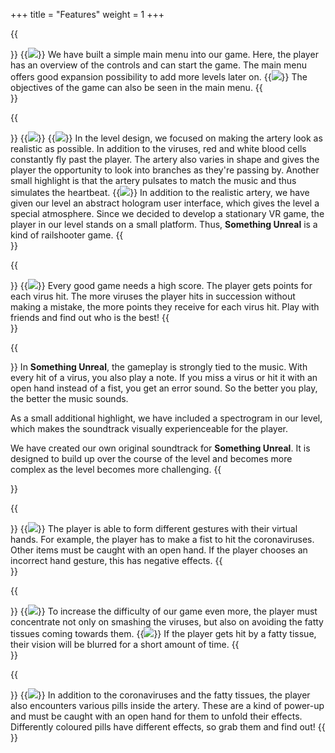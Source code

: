+++
title = "Features"
weight = 1
+++

{{<section title="Main Menu">}}
{{<image src="main_menu.jpg" caption="Main Menu">}}
We have built a simple main menu into our game. Here, the player has an overview of the controls and can start the game. The main menu offers good expansion possibility to add more levels later on.
{{<image src="objectives.jpg" caption="Objectives">}}
The objectives of the game can also be seen in the main menu.
{{</section>}}

{{<section title="The Level">}}
{{<image src="level1.jpg" caption="Player travels through an artery">}}
{{<image src="level3.jpg" caption="Virus turns green when reachable to get hit">}}
In the level design, we focused on making the artery look as realistic as possible. In addition to the viruses, red and white blood cells constantly fly past the player. The artery also varies in shape and gives the player the opportunity to look into branches as they're passing by. Another small highlight is that the artery pulsates to match the music and thus simulates the heartbeat.
{{<image src="level2.jpg" caption="Abstract hologram user interface">}}
In addition to the realistic artery, we have given our level an abstract hologram user interface, which gives the level a special atmosphere.
Since we decided to develop a stationary VR game, the player in our level stands on a small platform. Thus, <strong>Something Unreal</strong> is a kind of railshooter game.
{{</section>}}

{{<section title="High score">}}
{{<image src="high_score2.jpg" caption="High Score">}}
Every good game needs a high score. The player gets points for each virus hit. The more viruses the player hits in succession without making a mistake, the more points they receive for each virus hit.
Play with friends and find out who is the best!
{{</section>}}

{{<section title="Contributing to the music">}}
In <strong>Something Unreal</strong>, the gameplay is strongly tied to the music. With every hit of a virus, you also play a note. If you miss a virus or hit it with an open hand instead of a fist, you get an error sound. So the better you play, the better the music sounds.

As a small additional highlight, we have included a spectrogram in our level, which makes the soundtrack visually experienceable for the player.

We have created our own original soundtrack for <strong>Something Unreal</strong>. It is designed to build up over the course of the level and becomes more complex as the level becomes more challenging.
{{</section>}}

{{<section title="Smashing viruses">}}
{{<image src="smashing_virus.jpg" caption="Smashing coronavirus">}}
The player is able to form different gestures with their virtual hands. For example, the player has to make a fist to hit the coronaviruses. Other items must be caught with an open hand. If the player chooses an incorrect hand gesture, this has negative effects.
{{</section>}}

{{<section title="Evading fatty tissues">}}
{{<image src="fatty_tissue.jpg" caption="Fatty Tissue">}}
To increase the difficulty of our game even more, the player must concentrate not only on smashing the viruses, but also on avoiding the fatty tissues coming towards them.
{{<image src="fatty_tissue2.jpg" caption="hit by Fatty Tissues effects player's vision">}}
If the player gets hit by a fatty tissue, their vision will be blurred for a short amount of time.
{{</section>}}

{{<section title="Taking pills">}}
{{<image src="pills.jpg" caption="taking a pill effects player's vision">}}
In addition to the coronaviruses and the fatty tissues, the player also encounters various pills inside the artery. These are a kind of power-up and must be caught with an open hand for them to unfold their effects. Differently coloured pills have different effects, so grab them and find out!
{{</section>}}

